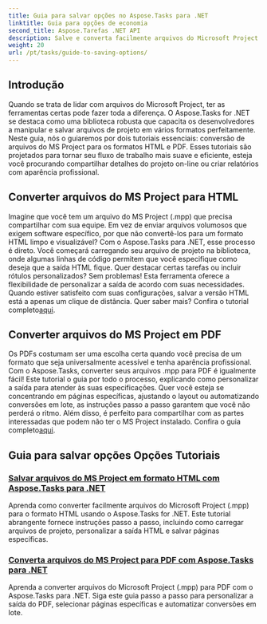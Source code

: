 ```yaml
---
title: Guia para salvar opções no Aspose.Tasks para .NET
linktitle: Guia para opções de economia
second_title: Aspose.Tarefas .NET API
description: Salve e converta facilmente arquivos do Microsoft Project com o Aspose.Tasks for .NET. Explore tutoriais sobre exportação para formatos HTML e PDF.
weight: 20
url: /pt/tasks/guide-to-saving-options/
---
```

## Introdução

Quando se trata de lidar com arquivos do Microsoft Project, ter as ferramentas certas pode fazer toda a diferença. O Aspose.Tasks for .NET se destaca como uma biblioteca robusta que capacita os desenvolvedores a manipular e salvar arquivos de projeto em vários formatos perfeitamente. Neste guia, nós o guiaremos por dois tutoriais essenciais: conversão de arquivos do MS Project para os formatos HTML e PDF. Esses tutoriais são projetados para tornar seu fluxo de trabalho mais suave e eficiente, esteja você procurando compartilhar detalhes do projeto on-line ou criar relatórios com aparência profissional.

## Converter arquivos do MS Project para HTML

Imagine que você tem um arquivo do MS Project (.mpp) que precisa compartilhar com sua equipe. Em vez de enviar arquivos volumosos que exigem software específico, por que não convertê-los para um formato HTML limpo e visualizável? Com o Aspose.Tasks para .NET, esse processo é direto. Você começará carregando seu arquivo de projeto na biblioteca, onde algumas linhas de código permitem que você especifique como deseja que a saída HTML fique. Quer destacar certas tarefas ou incluir rótulos personalizados? Sem problemas! Esta ferramenta oferece a flexibilidade de personalizar a saída de acordo com suas necessidades. Quando estiver satisfeito com suas configurações, salvar a versão HTML está a apenas um clique de distância. Quer saber mais? Confira o tutorial completo[aqui](./save-ms-project-files-to-html-format/).

## Converter arquivos do MS Project em PDF

Os PDFs costumam ser uma escolha certa quando você precisa de um formato que seja universalmente acessível e tenha aparência profissional. Com o Aspose.Tasks, converter seus arquivos .mpp para PDF é igualmente fácil! Este tutorial o guia por todo o processo, explicando como personalizar a saída para atender às suas especificações. Quer você esteja se concentrando em páginas específicas, ajustando o layout ou automatizando conversões em lote, as instruções passo a passo garantem que você não perderá o ritmo. Além disso, é perfeito para compartilhar com as partes interessadas que podem não ter o MS Project instalado. Confira o guia completo[aqui](./convert-ms-project-files-to-pdf/).

## Guia para salvar opções Opções Tutoriais
### [Salvar arquivos do MS Project em formato HTML com Aspose.Tasks para .NET](./save-ms-project-files-to-html-format/)
Aprenda como converter facilmente arquivos do Microsoft Project (.mpp) para o formato HTML usando o Aspose.Tasks for .NET. Este tutorial abrangente fornece instruções passo a passo, incluindo como carregar arquivos de projeto, personalizar a saída HTML e salvar páginas específicas.
### [Converta arquivos do MS Project para PDF com Aspose.Tasks para .NET](./convert-ms-project-files-to-pdf/)
Aprenda a converter arquivos do Microsoft Project (.mpp) para PDF com o Aspose.Tasks para .NET. Siga este guia passo a passo para personalizar a saída do PDF, selecionar páginas específicas e automatizar conversões em lote.